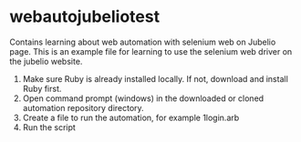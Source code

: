 # webautojubeliotest
Contains learning about web automation with selenium web on Jubelio page.
This is an example file for learning to use the selenium web driver on the jubelio website.

1. Make sure Ruby is already installed locally. If not, download and install Ruby first.
2. Open command prompt (windows) in the downloaded or cloned automation repository directory.
3. Create a file to run the automation, for example 1login.arb
4. Run the script
